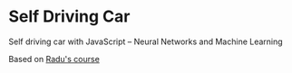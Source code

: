 # Self Driving Car
Self driving car with JavaScript – Neural Networks and Machine Learning

Based on [Radu's course](https://www.youtube.com/watch?v=NkI9ia2cLhc)
